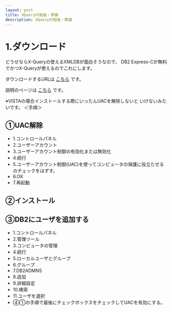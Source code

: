 ```yaml
---
layout: post
title: XQueryの勉強・準備
description: XQueryの勉強・準備
---
```

# 1.ダウンロード
どうせならX-Queryの使えるXMLDBが面白そうなので、
DB2 Express-Cが無料でかつX-Queryが使えるのでこれにします。

ダウンロードするURLは [こちら](http://www-06.ibm.com/jp/software/data/db2express-c/index.html) です。

説明のページは [こちら](http://www.ibm.com/developerworks/jp/offers/db2express-c/installwin_v95/) です。

※VISTAの場合インストールする際にいったんUACを解除しないと
いけないみたいです。
＜手順＞
## ①UAC解除
- 1.コントロールパネル
- 2.ユーザーアカウント
- 3.ユーザーアカウント制御の有効化または無効化
- 4.続行
- 5.ユーザーアカウント制御(UAC)を使ってコンピュータの保護に役立たせるのチェックをはずす。
- 6.OK
- 7.再起動
## ②インストール
## ③DB2にユーザを追加する
- 1.コントロールパネル
- 2.管理ツール
- 3.コンピュータの管理
- 4.続行
- 5.ローカルユーザとグループ
- 6.グループ
- 7.DB2ADMNS
- 8.追加
- 9.詳細設定
- 10.検索
- 11.ユーザを選択
- ④①の手順で最後にチェックボックスをチェックしてUACを有効にする。
